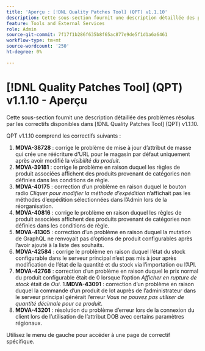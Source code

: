 ```yaml
---
title: 'Aperçu : [!DNL Quality Patches Tool] (QPT) v1.1.10'
description: Cette sous-section fournit une description détaillée des problèmes résolus par les correctifs disponibles dans [!DNL Quality Patches Tool] (QPT) v1.1.10.
feature: Tools and External Services
role: Admin
source-git-commit: 7f17f1b286f635b8f65ac877e9de5f1d1a6a6461
workflow-type: tm+mt
source-wordcount: '250'
ht-degree: 0%

---
```


# [!DNL Quality Patches Tool] (QPT) v1.1.10 - Aperçu

Cette sous-section fournit une description détaillée des problèmes résolus par les correctifs disponibles dans [!DNL Quality Patches Tool] (QPT) v1.1.10.

QPT v1.1.10 comprend les correctifs suivants :

1. **MDVA-38728** : corrige le problème de mise à jour d’attribut de masse qui crée une réécriture d’URL pour le magasin par défaut uniquement après avoir modifié la *visibilité du produit*.
1. **MDVA-39181** : corrige le problème en raison duquel les règles de produit associées affichent des produits provenant de catégories non définies dans les conditions de règle.
1. **MDVA-40175** : correction d’un problème en raison duquel le bouton radio *Cliquer pour modifier la méthode d’expédition* n’affichait pas les méthodes d’expédition sélectionnées dans l’Admin lors de la réorganisation.
1. **MDVA-40816** : corrige le problème en raison duquel les règles de produit associées affichent des produits provenant de catégories non définies dans les conditions de règle.
1. **MDVA-41305** : correction d’un problème en raison duquel la mutation de GraphQL ne renvoyait pas d’options de produit configurables après l’avoir ajouté à la liste des souhaits.
1. **MDVA-42584** : corrige le problème en raison duquel l’état du stock configurable dans le serveur principal n’est pas mis à jour après modification de l’état de la quantité et du stock via l’importation ou l’API.
1. **MDVA-42768** : correction d’un problème en raison duquel le prix normal du produit configurable était de 0 lorsque l’option *Afficher en rupture de stock* était de *Oui*.
1.**MDVA-43091** : correction d’un problème en raison duquel la commande d’un produit de lot auprès de l’administrateur dans le serveur principal générait l’erreur *Vous ne pouvez pas utiliser de quantité décimale pour ce produit*.
1. **MDVA-43201** : résolution du problème d’erreur lors de la connexion du client lors de l’utilisation de l’attribut DOB avec certains paramètres régionaux.

Utilisez le menu de gauche pour accéder à une page de correctif spécifique.
